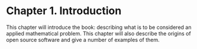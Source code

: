 # Chapter 1. Introduction

This chapter will introduce the book: describing what is to be considered an
applied mathematical problem. This chapter will also describe the origins of
open source software and give a number of examples of them.
